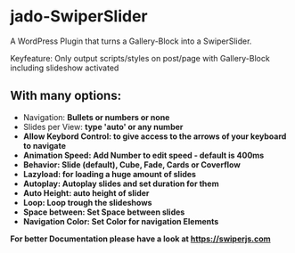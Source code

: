 # jado-SwiperSlider


A WordPress Plugin that turns a Gallery-Block into a SwiperSlider. 

Keyfeature: Only output scripts/styles on post/page with Gallery-Block including slideshow activated



<h2>With many options:</h2>

<ul>

<li>Navigation: <strong>Bullets or numbers or none</strong></li>
<li>Slides per View: <strong>type 'auto' or any number</strong</li>
<li>Allow Keybord Control: <strong>to give access to the arrows of your keyboard to navigate</strong</li>
<li>Animation Speed: <strong>Add Number to edit speed - default is 400ms</strong</li>
<li>Behavior: <strong>Slide (default), Cube, Fade, Cards or Coverflow</strong</li>
<li>Lazyload: <strong>for loading a huge amount of slides</strong</li>
<li>Autoplay: <strong>Autoplay slides and set duration for them</strong</li>
<li>Auto Height: <strong>auto height of slider</strong</li>
<li>Loop: <strong>Loop trough the slideshows</strong</li>
<li>Space between: <strong>Set Space between slides</strong</li>
<li>Navigation Color: <strong>Set Color for navigation Elements</strong></li>

</ul>

For better Documentation please have a look at https://swiperjs.com
